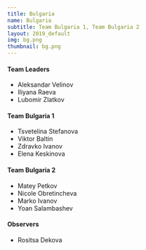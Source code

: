 ```yaml
---
title: Bulgaria
name: Bulgaria
subtitle: Team Bulgaria 1, Team Bulgaria 2
layout: 2019_default
img: bg.png
thumbnail: bg.png
---
```


#### Team Leaders
* Aleksandar Velinov
* Iliyana Raeva
* Lubomir Zlatkov

#### Team Bulgaria 1
* Tsvetelina Stefanova
* Viktor Baltin
* Zdravko Ivanov
* Elena Keskinova

#### Team Bulgaria 2
* Matey Petkov
* Nicole Obretincheva
* Marko Ivanov
* Yoan Salambashev

#### Observers
* Rositsa Dekova